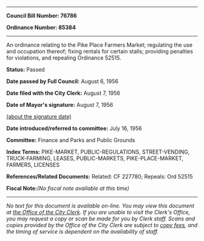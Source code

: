 

********

**Council Bill Number: 76786**
   
**Ordinance Number: 85384**
********

 An ordinance relating to the Pike Place Farmers Market; regulating the use and occupation thereof; fixing rentals for certain stalls; providing penalties for violations, and repealing Ordinance 52515.

**Status:** Passed
   
**Date passed by Full Council:** August 6, 1956
   
**Date filed with the City Clerk:** August 7, 1956
   
**Date of Mayor's signature:** August 7, 1956
   
[(about the signature date)](/~public/approvaldate.htm)
   
   
   
**Date introduced/referred to committee:** July 16, 1956
   
**Committee:** Finance and Parks and Public Grounds
   
   
**Index Terms:** PIKE-MARKET, PUBLIC-REGULATIONS, STREET-VENDING, TRUCK-FARMING, LEASES, PUBLIC-MARKETS, PIKE-PLACE-MARKET, FARMERS, LICENSES

**References/Related Documents:** Related: CF 227780; Repeals: Ord 52515

**Fiscal Note:**_(No fiscal note available at this time)_
********

_No text for this document is available on-line. You may view this document at [the Office of the City Clerk](http://www.seattle.gov/leg/clerk/contactUs.htm). If you are unable to visit the Clerk's Office, you may request a copy or scan be made for you by Clerk staff. Scans and copies provided by the Office of the City Clerk are subject to [copy fees](http://clerk.seattle.gov/~public/clerkfees.htm), and the timing of service is dependent on the availability of staff._


